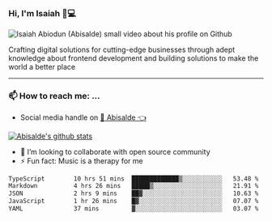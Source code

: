 ### Hi, I'm Isaiah 🌻💻

<img src="https://res.cloudinary.com/abisalde/image/upload/c_scale,h_311,w_816/v1616039512/Abisalde_github.gif" alt="Isaiah Abiodun (Abisalde) small video about his profile on Github">

Crafting digital solutions for cutting-edge businesses through adept knowledge about frontend development and building solutions to make the world a better place
<hr>

### 📫 How to reach me: ...
- Social media handle on <a href="https://twitter.com/abisalde">🔔  Abisalde   👈</a>


[![Abisalde's github stats](https://github-readme-stats.vercel.app/api?username=abisalde)](https://github.com/abisalde/github-readme-stats)

- 👯 I’m looking to collaborate with open source community
- ⚡ Fun fact: Music is a therapy for me


<!--
**abisalde/Abisalde** is a ✨ _special_ ✨ repository because its `README.md` (this file) appears on your GitHub profile.

Here are some ideas to get you started:


- 👯 I’m looking to collaborate with open source community
- 🤔 I’m looking for help with ...
- 💬 Ask me about ...
- 📫 How to reach me: ...
- 😄 Pronouns: ...
- ⚡ Fun fact: ...
-->

<!--START_SECTION:waka-->

```txt
TypeScript        10 hrs 51 mins  █████████████▒░░░░░░░░░░░   53.48 %
Markdown          4 hrs 26 mins   █████▒░░░░░░░░░░░░░░░░░░░   21.91 %
JSON              2 hrs 9 mins    ██▓░░░░░░░░░░░░░░░░░░░░░░   10.63 %
JavaScript        1 hr 26 mins    █▓░░░░░░░░░░░░░░░░░░░░░░░   07.07 %
YAML              37 mins         ▓░░░░░░░░░░░░░░░░░░░░░░░░   03.07 %
```

<!--END_SECTION:waka-->

